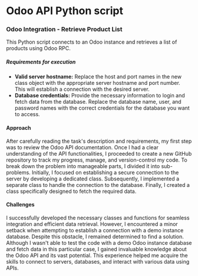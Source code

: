 # Odoo API Python script

### Odoo Integration - Retrieve Product List

This Python script connects to an Odoo instance and
retrieves a list of products using Odoo RPC.

##### Requirements for execution

- **Valid server hostname:** Replace the host and port names in the new class object
with the appropriate server hostname and port number.
This will establish a connection with the desired server.
- **Database credentials:** Provide the necessary information to login
and fetch data from the database. Replace the database name, user, and password
names with the correct credentials for the database you want to access.


#### Approach
After carefully reading the task's description and requirements, 
my first step was to review the Odoo API documentation. Once I had a clear understanding
of the API functionalities, I proceeded to create a new GitHub repository to track my progress,
manage, and version-control my code.
To break down the problem into manageable parts, I divided it 
into sub-problems. Initially, I focused on establishing a secure 
connection to the server by developing a dedicated class. Subsequently,
I implemented a separate class to handle the connection to the database.
Finally, I created a class specifically designed to fetch the required data.

####  Challenges
I successfully developed the necessary classes and functions
for seamless integration and efficient data retrieval.
However, I encountered a minor setback when attempting to establish a connection with a demo instance database.
Despite this obstacle, I remained determined to find a solution.
Although I wasn't able to test the code with a demo Odoo instance database and fetch data in this particular case,
I gained invaluable knowledge about the Odoo API and its vast potential. This experience helped me acquire
the skills to connect to servers, databases, and interact with various data using APIs.
